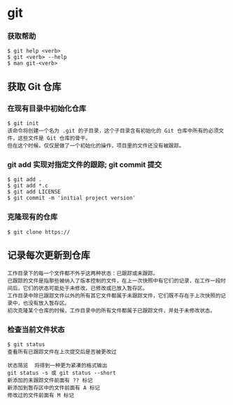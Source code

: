 # git

### 获取帮助
```
$ git help <verb>
$ git <verb> --help
$ man git-<verb>
```

## 获取 Git 仓库
### 在现有目录中初始化仓库
```
$ git init
该命令将创建一个名为 .git 的子目录，这个子目录含有初始化的 Git 仓库中所有的必须文件，这些文件是 Git 仓库的骨干。 
但在这个时候，仅仅是做了一个初始化的操作，项目里的文件还没有被跟踪。
```
### git add 实现对指定文件的跟踪; git commit 提交
```
$ git add .
$ git add *.c
$ git add LICENSE
$ git commit -m 'initial project version'
```
### 克隆现有的仓库
```
$ git clone https://
```

## 记录每次更新到仓库
```
工作目录下的每一个文件都不外乎这两种状态：已跟踪或未跟踪。 
已跟踪的文件是指那些被纳入了版本控制的文件，在上一次快照中有它们的记录，在工作一段时间后，它们的状态可能处于未修改，已修改或已放入暂存区。 
工作目录中除已跟踪文件以外的所有其它文件都属于未跟踪文件，它们既不存在于上次快照的记录中，也没有放入暂存区。 
初次克隆某个仓库的时候，工作目录中的所有文件都属于已跟踪文件，并处于未修改状态。
```
### 检查当前文件状态
```
$ git status
查看所有已跟踪文件在上次提交后是否被更改过

状态简览  将得到一种更为紧凑的格式输出
git status -s 或 git status --short   
新添加的未跟踪文件前面有 ?? 标记
新添加到暂存区中的文件前面有 A 标记
修改过的文件前面有 M 标记
```
